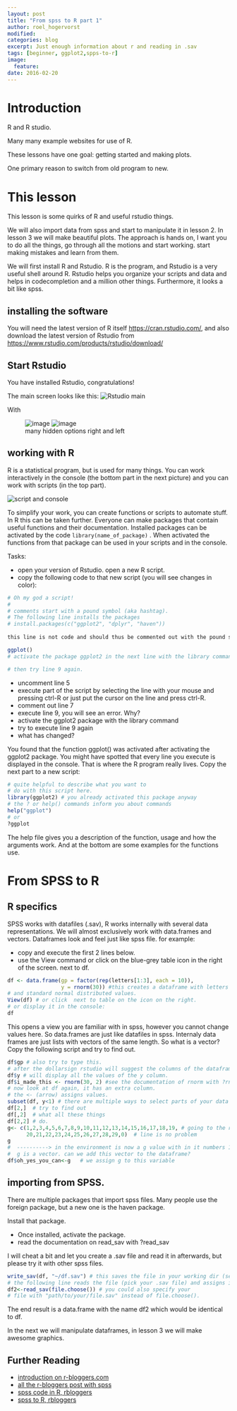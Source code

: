 ```yaml
---
layout: post
title: "From spss to R part 1"
author: roel_hogervorst
modified:
categories: blog
excerpt: Just enough information about r and reading in .sav
tags: [beginner, ggplot2,spps-to-r]
image:
  feature:
date: 2016-02-20
---
```


# Introduction
R and R studio. 

Many many example websites for use of R. 

These lessons have one goal: getting started and making plots. 

One primary reason to switch from old program to new. 

# This lesson
This lesson is some quirks of R and useful rstudio things. 

We will also import data from spss and start to manipulate it in lesson 2. In lesson 3 we will make beautiful plots.  The approach is hands on, I want you to do all the things, go through all the motions and start working. start making mistakes and learn from them. 

We will first install R and Rstudio. R is the program, and Rstudio is a very useful shell around R. Rstudio helps you organize your scripts and data and helps in codecompletion and a million other things. Furthermore, it looks a bit like spss. 

## installing the software
You will need the latest version of R itself https://cran.rstudio.com/, and also download the latest version of Rstudio from https://www.rstudio.com/products/rstudio/download/ 

## Start Rstudio
You have installed Rstudio, congratulations!

The main screen looks like this:
![Rstudio main](/images/rstudio-bare.PNG)

With 

<figure class="half">
	<img src="cleancode/images/rstudio-packages-files-plots-history-environment.PNG" alt="image">
	<img src="cleancode/images/rstudio-new-open.PNG" alt="image">
	<figcaption>many hidden options right and left</figcaption>
</figure>

## working with R
R is a statistical program, but is used for many things. You can work interactively in the console (the bottom part in the next picture) and you can work with scripts (in the top part).

![script and console](/images/rstudio-script-console.PNG)

To simplify your work, you can create functions or scripts to automate stuff. In R this can be taken further. Everyone can make packages that contain useful functions and their documentation. Installed packages can be activated by the code `library(name_of_package)` . When activated the functions from that package can be used in your scripts and in the console.


Tasks:

- open your version of Rstudio. open a new R script.
- copy the following code to that new script (you will see changes in color):

```r 
# Oh my god a script!
# 
# comments start with a pound symbol (aka hashtag).
# The following line installs the packages
# install.packages(c("ggplot2", "dplyr", "haven"))
 
this line is not code and should thus be commented out with the pound sign.

ggplot()
# activate the package ggplot2 in the next line with the library command

# then try line 9 again. 
```

- uncomment line 5
- execute part of the script by selecting the line with your mouse and pressing ctrl-R or just put the cursor on the line and press ctrl-R.
- comment out line 7
- execute line 9, you will see an error. Why?
- activate the ggplot2 package with the library command
- try to execute line 9 again
- what has changed?

You found that the function ggplot() was activated after activating the ggplot2 package. You might have spotted that every line you execute is displayed in the console. That is where the R program really lives. Copy the next part to a new script:

```r
# quite helpful to describe what you want to
# do with this script here. 
library(ggplot2) # you already activated this package anyway
# the ? or help() commands inform you about commands
help("ggplot")
# or
?ggplot
```
 The help file gives you a description of the function, usage and how the arguments work. And at the bottom are some examples for the functions use.

# From SPSS to R

## R specifics 

SPSS works with datafiles (.sav), R works internally with several data representations. We will almost exclusively work with data.frames and vectors. 
Dataframes look and feel just like spss file. for example: 

- copy and execute the first 2 lines below.
- use the View command or click on the blue-grey table icon in the right of the screen. next to df. 

```r
df <- data.frame(gp = factor(rep(letters[1:3], each = 10)),
                 y = rnorm(30)) #this creates a dataframe with letters
# and standard normal distributed values.  
View(df) # or click  next to table on the icon on the right.
# or display it in the console:
df
```
This opens a view you are familiar with in spss, however you cannot change values here.
So data.frames are just like datafiles in spss. Internaly data frames are just lists with vectors of the same length. So what is a vector? Copy the following script and try to find out.

```r
df$gp # also try to type this. 
# after the dollarsign rstudio will suggest the columns of the dataframe
df$y # will display all the values of the y column. 
df$i_made_this <- rnorm(30, 2) #see the documentation of rnorm with ?rnorm
# now look at df again, it has an extra column. 
# the <- (arrow) assigns values. 
subset(df, y<1) # there are multiple ways to select parts of your data
df[2,]  # try to find out 
df[,2]  # what all these things
df[2,2] # do. 
g<- c(1,2,3,4,5,6,7,8,9,10,11,12,13,14,15,16,17,18,19, # going to the next
      20,21,22,23,24,25,26,27,28,29,0)  # line is no problem
g
#  ----------> in the environment is now a g value with in it numbers 1 to 30
#  g is a vector. can we add this vector to the dataframe?
df$oh_yes_you_can<-g   # we assign g to this variable
```
## importing from SPSS.
There are multiple packages that import spss files. Many people use the foreign package, but a new one is the haven package. 

Install that package. 
 

- Once installed, activate the package.
- read the documentation on read_sav with ?read_sav

I will cheat a bit and let you create a .sav file and read it in afterwards, but please try it with other spss files.

```r
write_sav(df, "~/df.sav") # this saves the file in your working dir (see console)
# the following line reads the file (pick your .sav file) and assigns it to df2 
df2<-read_sav(file.choose()) # you could also specify your 
# file with "path/to/your/file.sav" instead of file.choose().
```
The end result is a data.frame with the name df2 which would be identical to df. 

In the next we will manipulate dataframes, in lesson 3 we will make awesome graphics.

## Further Reading

- [introduction on r-bloggers.com](http://www.r-bloggers.com/migrating-from-spss-to-r-rstats/)
- [all the r-bloggers post with spss](http://www.r-bloggers.com/?s=spss)
- [spss code in R, rbloggers](http://www.r-bloggers.com/translate2r-easy-switch-from-spss-to-r-by-using-common-concepts-like-temporary-and-column-wise-missing-values/)
- [spss to R, rbloggers](http://www.r-bloggers.com/translate2r-and-translatespss2r-implanting-spss-functionality-into-r/)
